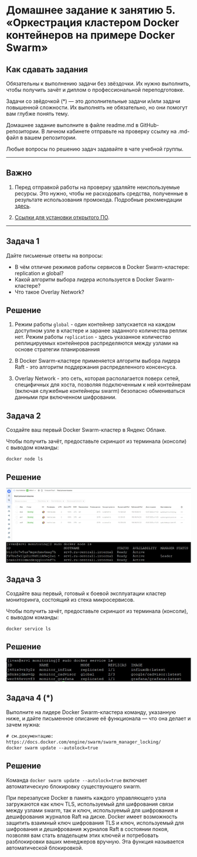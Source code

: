 # Домашнее задание к занятию 5. «Оркестрация кластером Docker контейнеров на примере Docker Swarm»

## Как сдавать задания

Обязательны к выполнению задачи без звёздочки. Их нужно выполнить, чтобы получить зачёт и диплом о профессиональной переподготовке.

Задачи со звёдочкой (*) — это дополнительные задачи и/или задачи повышенной сложности. Их выполнять не обязательно, но они помогут вам глубже понять тему.

Домашнее задание выполните в файле readme.md в GitHub-репозитории. В личном кабинете отправьте на проверку ссылку на .md-файл в вашем репозитории.

Любые вопросы по решению задач задавайте в чате учебной группы.

---


## Важно

1. Перед отправкой работы на проверку удаляйте неиспользуемые ресурсы.
Это нужно, чтобы не расходовать средства, полученные в результате использования промокода.
Подробные рекомендации [здесь](https://github.com/netology-code/virt-homeworks/blob/virt-11/r/README.md).

2. [Ссылки для установки открытого ПО](https://github.com/netology-code/devops-materials/blob/master/README.md).

---

## Задача 1

Дайте письменые ответы на вопросы:

- В чём отличие режимов работы сервисов в Docker Swarm-кластере: replication и global?
- Какой алгоритм выбора лидера используется в Docker Swarm-кластере?
- Что такое Overlay Network?

## Решение
1) Режим работы `global` - один контейнер запускается на каждом доступном узле в
кластере и заранее заданного количества реплик нет.
Режим работы `replication` - здесь указанное количество реплицируемых контейнеров
распределяются между узлами на основе стратегии планированния
3) В Docker Swarm-кластере применяется алгоритм выбора лидера Raft - это алгоритм поддержания распределенного консенсуса.

4) Overlay Network - это сеть, которая располагается поверх сетей, специфичных для хоста, позволяя подключенным к ней контейнерам (включая служебные контейнеры swarm) безопасно обмениваться данными при включенном шифровании.

## Задача 2

Создайте ваш первый Docker Swarm-кластер в Яндекс Облаке.

Чтобы получить зачёт, предоставьте скриншот из терминала (консоли) с выводом команды:
```
docker node ls
```
## Решение

![service_svr](https://github.com/Seleznev-Ivan/devops-netology/blob/main/img/05-virt-05_2.1.0.jpg)
![service_node](https://github.com/Seleznev-Ivan/devops-netology/blob/main/img/05-virt-05_2.1.1.jpg)

## Задача 3

Создайте ваш первый, готовый к боевой эксплуатации кластер мониторинга, состоящий из стека микросервисов.

Чтобы получить зачёт, предоставьте скриншот из терминала (консоли), с выводом команды:
```
docker service ls
```
## Решение

![service_ls](https://github.com/Seleznev-Ivan/devops-netology/blob/main/img/05-virt-05_2.2.jpg)

## Задача 4 (*)

Выполните на лидере Docker Swarm-кластера команду, указанную ниже, и дайте письменное описание её функционала — что она делает и зачем нужна:
```
# см.документацию: https://docs.docker.com/engine/swarm/swarm_manager_locking/
docker swarm update --autolock=true
```
## Решение

Команда `docker swarm update --autolock=true` включает автоматическую блокировку существующего swarm.

При перезапуске Docker в память каждого управляющего узла загружаются как ключ TLS, используемый для шифрования связи между узлами swarm, так и ключ, используемый для шифрования и дешифрования журналов Raft на диске. Docker имеет возможность защитить взаимный ключ шифрования TLS и ключ, используемый для шифрования и дешифрования журналов Raft в состоянии покоя, позволяя вам стать владельцем этих ключей и потребовать разблокировки ваших менеджеров вручную. Эта функция называется автоматической блокировкой.
